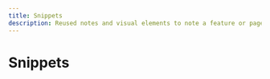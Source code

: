 ```yaml
---
title: Snippets
description: Reused notes and visual elements to note a feature or page applying to a specific edition
---
```

# Snippets


